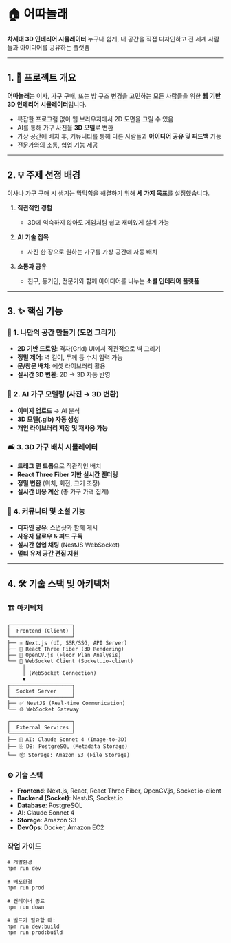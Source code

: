 # 🏠 어따놀래

**차세대 3D 인테리어 시뮬레이터**
누구나 쉽게, 내 공간을 직접 디자인하고 전 세계 사람들과 아이디어를 공유하는 플랫폼

---

## 1. 📖 프로젝트 개요

**어따놀래**는 이사, 가구 구매, 또는 방 구조 변경을 고민하는 모든 사람들을 위한 **웹 기반 3D 인테리어 시뮬레이터**입니다.

- 복잡한 프로그램 없이 웹 브라우저에서 2D 도면을 그릴 수 있음
- AI를 통해 가구 사진을 **3D 모델**로 변환
- 가상 공간에 배치 후, 커뮤니티를 통해 다른 사람들과 **아이디어 공유 및 피드백** 가능
- 전문가와의 소통, 협업 기능 제공

---

## 2. 💡 주제 선정 배경

이사나 가구 구매 시 생기는 막막함을 해결하기 위해 **세 가지 목표**를 설정했습니다.

1. **직관적인 경험**

   - 3D에 익숙하지 않아도 게임처럼 쉽고 재미있게 설계 가능

2. **AI 기술 접목**

   - 사진 한 장으로 원하는 가구를 가상 공간에 자동 배치

3. **소통과 공유**

   - 친구, 동거인, 전문가와 함께 아이디어를 나누는 **소셜 인테리어 플랫폼**

---

## 3. ✨ 핵심 기능

### 🎨 1. 나만의 공간 만들기 (도면 그리기)

- **2D 기반 드로잉**: 격자(Grid) UI에서 직관적으로 벽 그리기
- **정밀 제어**: 벽 길이, 두께 등 수치 입력 가능
- **문/창문 배치**: 에셋 라이브러리 활용
- **실시간 3D 변환**: 2D → 3D 자동 반영

### 🤖 2. AI 가구 모델링 (사진 → 3D 변환)

- **이미지 업로드** → AI 분석
- **3D 모델(.glb) 자동 생성**
- **개인 라이브러리 저장 및 재사용 가능**

### 🛋️ 3. 3D 가구 배치 시뮬레이터

- **드래그 앤 드롭**으로 직관적인 배치
- **React Three Fiber 기반 실시간 렌더링**
- **정밀 변환** (위치, 회전, 크기 조정)
- **실시간 비용 계산** (총 가구 가격 집계)

### 💬 4. 커뮤니티 및 소셜 기능

- **디자인 공유**: 스냅샷과 함께 게시
- **사용자 팔로우 & 피드 구독**
- **실시간 협업 채팅** (NestJS WebSocket)
- **멀티 유저 공간 편집 지원**

---

## 4. 🛠️ 기술 스택 및 아키텍처

### 🏗️ 아키텍처

```
┌────────────────────┐
│  Frontend (Client) │
└────────────────────┘
├── ⚛️ Next.js (UI, SSR/SSG, API Server)
├── 🧊 React Three Fiber (3D Rendering)
├── 🎨 OpenCV.js (Floor Plan Analysis)
└── 🔌 WebSocket Client (Socket.io-client)
     │
     │ (WebSocket Connection)
     ▼
┌────────────────────┐
│  Socket Server     │
└────────────────────┘
├── ✅ NestJS (Real-time Communication)
└── 🌐 WebSocket Gateway

┌────────────────────┐
│  External Services │
└────────────────────┘
├── 🤖 AI: Claude Sonnet 4 (Image-to-3D)
├── 🗄️ DB: PostgreSQL (Metadata Storage)
└── 📦 Storage: Amazon S3 (File Storage)
```

### ⚙️ 기술 스택

- **Frontend**: Next.js, React, React Three Fiber, OpenCV.js, Socket.io-client
- **Backend (Socket)**: NestJS, Socket.io
- **Database**: PostgreSQL
- **AI**: Claude Sonnet 4
- **Storage**: Amazon S3
- **DevOps**: Docker, Amazon EC2

### 작업 가이드

```
# 개발환경
npm run dev

# 배포환경
npm run prod

# 컨테이너 종료
npm run down

# 빌드가 필요할 때:
npm run dev:build
npm run prod:build
```
